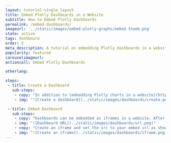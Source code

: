 ```yaml
---
layout: tutorial-single_layout
title: Embed Plotly Dashboards in a Website
subtitle: How to Embed Plotly Dashboards
permalink: /embed-dashboards/
imageurl: '../static/images/embed-plotly-graphs/embed thumb.png'
state: active
tags: dashboard
order: 5
meta_description: A tutorial on embedding Plotly dashboards in a website.
popularity: featured
carouselimageurl:
actioncall: Embed Plotly Dashboards

otherlang:

steps:
 - title: Create a Dashboard
   sub-steps:
    - copy: "In addition to [embedding Plotly charts in a website](https://help.plot.ly/embed-graphs-in-websites/), users can embed [Plotly dashboards](https://plot.ly/dashboards-and-reports/) as well! First, create and save your dashboard at [https://plot.ly/dashboard/create/](https://plot.ly/dashboard/create/). For more information about getting started with dashboards, see: [https://help.plot.ly/create-a-dashboard/](https://help.plot.ly/create-a-dashboard/)."
    - img: "![Create a dashboard](../static/images/dashboards/create.png)"

 - title: Embed Dashboard
   sub-steps:
    - copy: "Dashboards can be embedded as iframes in a website. After completing and saving your dashboard, copy the url to add as the src of your iframe. You must replace the trailing /edit with /embed at the end of the URL so the format is as follows: https://plot.ly/dashboard/YOUR-USERNAME:FILE-ID/embed. For example: [https://plot.ly/dashboard/chelsea_lyn:17322/embed](https://plot.ly/dashboard/chelsea_lyn:17322/embed)"
    - img: "![Dashboard URL](../static/images/dashboards/url.png)"
    - copy: "Create an iframe and set the src to your embed url as shown below:"
    - img: "![Create an iframe](../static/images/dashboards/iframe.png)"
---
```

